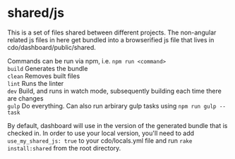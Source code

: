 # shared/js

This is a set of files shared between different projects. The non-angular related js files in here get bundled into a browserified js file that lives in cdo/dashboard/public/shared.

Commands can be run via npm, i.e. `npm run <command>`  
`build` Generates the bundle  
`clean` Removes built files  
`lint` Runs the linter  
`dev` Build, and runs in watch mode, subsequently building each time there are changes  
`gulp` Do everything. Can also run arbirary gulp tasks using `npm run gulp -- task`

By default, dashboard will use in the version of the generated bundle that is checked in. In order to use your local version, you'll need to add `use_my_shared_js: true` to your cdo/locals.yml file and run `rake install:shared` from the root directory. 
